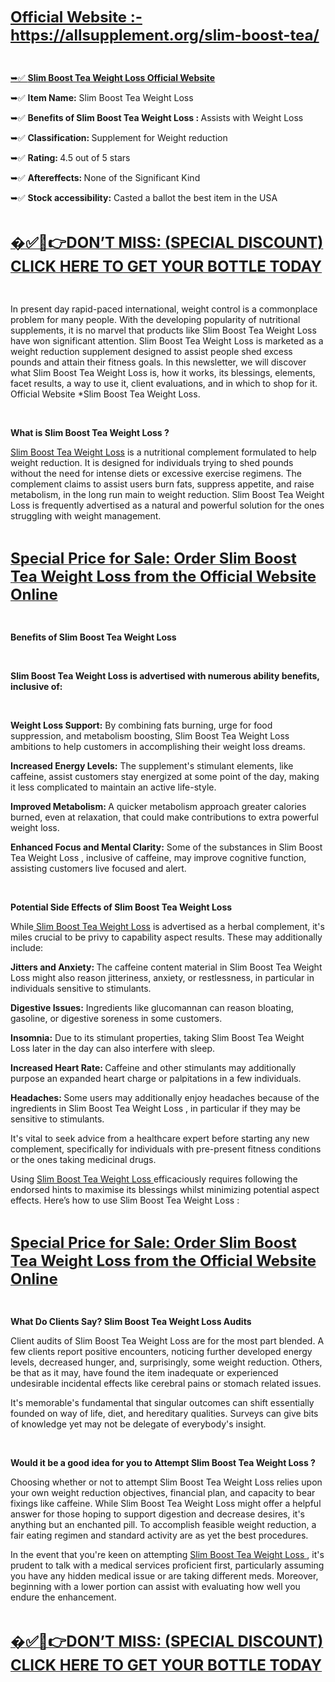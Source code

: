 <p><span style="font-size: x-large;"><strong><a href="https://allsupplement.org/slim-boost-tea/">Official Website :- https://allsupplement.org/slim-boost-tea/ </a></strong></span></p>
<p>&nbsp;</p>
<p><a href="https://allsupplement.org/slim-boost-tea/">➥✅ <strong>Slim Boost Tea Weight Loss Official Website</strong></a></p>
<p>➥✅ <strong>Item Name:</strong> Slim Boost Tea Weight Loss</p>
<p>➥✅ <strong>Benefits of Slim Boost Tea Weight Loss : </strong>Assists with Weight Loss</p>
<p>➥✅ <strong>Classification: </strong>Supplement for Weight reduction</p>
<p>➥✅ <strong>Rating: </strong>4.5 out of 5 stars</p>
<p>➥✅ <strong>Aftereffects: </strong>None of the Significant Kind</p>
<p>➥✅ <strong>Stock accessibility:</strong> Casted a ballot the best item in the USA</p>
<p>&nbsp;</p>
<p><a href="https://allsupplement.org/slim-boost-tea/"><span style="font-size: x-large;"><strong>�✅📣👉DON&rsquo;T MISS: (SPECIAL DISCOUNT) CLICK HERE TO GET YOUR BOTTLE TODAY</strong></span></a></p>
<p>&nbsp;</p>
<p>In present day rapid-paced international, weight control is a commonplace problem for many people. With the developing popularity of nutritional supplements, it is no marvel that products like Slim Boost Tea Weight Loss have won significant attention. Slim Boost Tea Weight Loss is marketed as a weight reduction supplement designed to assist people shed excess pounds and attain their fitness goals. In this newsletter, we will discover what Slim Boost Tea Weight Loss is, how it works, its blessings, elements, facet results, a way to use it, client evaluations, and in which to shop for it. Official Website *Slim Boost Tea Weight Loss.</p>
<p>&nbsp;</p>
<p><strong>What is Slim Boost Tea Weight Loss ?</strong></p>
<p><a href="https://allsupplement.org/slim-boost-tea/">Slim Boost Tea Weight Loss</a> is a nutritional complement formulated to help weight reduction. It is designed for individuals trying to shed pounds without the need for intense diets or excessive exercise regimens. The complement claims to assist users burn fats, suppress appetite, and raise metabolism, in the long run main to weight reduction. Slim Boost Tea Weight Loss is frequently advertised as a natural and powerful solution for the ones struggling with weight management.</p>
<p>&nbsp;</p>
<p><a href="https://allsupplement.org/slim-boost-tea/"><span style="font-size: x-large;"><strong>Special Price for Sale: Order Slim Boost Tea Weight Loss from the Official Website Online</strong></span></a></p>
<p>&nbsp;</p>
<p><strong>Benefits of Slim Boost Tea Weight Loss</strong></p>
<p>&nbsp;</p>
<p><strong>Slim Boost Tea Weight Loss is advertised with numerous ability benefits, inclusive of:</strong></p>
<p>&nbsp;</p>
<p><strong>Weight Loss Support:</strong> By combining fats burning, urge for food suppression, and metabolism boosting, Slim Boost Tea Weight Loss ambitions to help customers in accomplishing their weight loss dreams.</p>
<p><strong>Increased Energy Levels:</strong> The supplement's stimulant elements, like caffeine, assist customers stay energized at some point of the day, making it less complicated to maintain an active life-style.</p>
<p><strong>Improved Metabolism: </strong>A quicker metabolism approach greater calories burned, even at relaxation, that could make contributions to extra powerful weight loss.</p>
<p><strong>Enhanced Focus and Mental Clarity:</strong> Some of the substances in Slim Boost Tea Weight Loss , inclusive of caffeine, may improve cognitive function, assisting customers live focused and alert.</p>
<p>&nbsp;</p>
<p><strong>Potential Side Effects of Slim Boost Tea Weight Loss</strong></p>
<p>While<a href="https://allsupplement.org/slim-boost-tea/"> Slim Boost Tea Weight Loss</a> is advertised as a herbal complement, it's miles crucial to be privy to capability aspect results. These may additionally include:</p>
<p><strong>Jitters and Anxiety: </strong>The caffeine content material in Slim Boost Tea Weight Loss might also reason jitteriness, anxiety, or restlessness, in particular in individuals sensitive to stimulants.</p>
<p><strong>Digestive Issues:</strong> Ingredients like glucomannan can reason bloating, gasoline, or digestive soreness in some customers.</p>
<p><strong>Insomnia:</strong> Due to its stimulant properties, taking Slim Boost Tea Weight Loss later in the day can also interfere with sleep.</p>
<p><strong>Increased Heart Rate: </strong>Caffeine and other stimulants may additionally purpose an expanded heart charge or palpitations in a few individuals.</p>
<p><strong>Headaches: </strong>Some users may additionally enjoy headaches because of the ingredients in Slim Boost Tea Weight Loss , in particular if they may be sensitive to stimulants.</p>
<p>It's vital to seek advice from a healthcare expert before starting any new complement, specifically for individuals with pre-present fitness conditions or the ones taking medicinal drugs.</p>
<p>Using <a href="https://www.facebook.com/Official.Slim.Boost.Tea/">Slim Boost Tea Weight Loss </a> efficaciously requires following the endorsed hints to maximise its blessings whilst minimizing potential aspect effects. Here&rsquo;s how to use Slim Boost Tea Weight Loss :</p>
<p>&nbsp;</p>
<p><a href="https://allsupplement.org/slim-boost-tea/"><span style="font-size: x-large;"><strong>Special Price for Sale: Order Slim Boost Tea Weight Loss from the Official Website Online</strong></span></a></p>
<p>&nbsp;</p>
<p><strong>What Do Clients Say? Slim Boost Tea Weight Loss Audits</strong></p>
<p>Client audits of Slim Boost Tea Weight Loss are for the most part blended. A few clients report positive encounters, noticing further developed energy levels, decreased hunger, and, surprisingly, some weight reduction. Others, be that as it may, have found the item inadequate or experienced undesirable incidental effects like cerebral pains or stomach related issues.</p>
<p>It's memorable's fundamental that singular outcomes can shift essentially founded on way of life, diet, and hereditary qualities. Surveys can give bits of knowledge yet may not be delegate of everybody's insight.</p>
<p>&nbsp;</p>
<p><strong>Would it be a good idea for you to Attempt Slim Boost Tea Weight Loss ?</strong></p>
<p>Choosing whether or not to attempt Slim Boost Tea Weight Loss relies upon your own weight reduction objectives, financial plan, and capacity to bear fixings like caffeine. While Slim Boost Tea Weight Loss might offer a helpful answer for those hoping to support digestion and decrease desires, it's anything but an enchanted pill. To accomplish feasible weight reduction, a fair eating regimen and standard activity are as yet the best procedures.</p>
<p>In the event that you're keen on attempting <a href="https://www.facebook.com/Official.Slim.Boost.Tea/">Slim Boost Tea Weight Loss </a>, it's prudent to talk with a medical services proficient first, particularly assuming you have any hidden medical issue or are taking different meds. Moreover, beginning with a lower portion can assist with evaluating how well you endure the enhancement.</p>
<p>&nbsp;</p>
<p><a href="https://allsupplement.org/slim-boost-tea/"><span style="font-size: x-large;"><strong>�✅📣👉DON&rsquo;T MISS: (SPECIAL DISCOUNT) CLICK HERE TO GET YOUR BOTTLE TODAY</strong></span></a></p>
